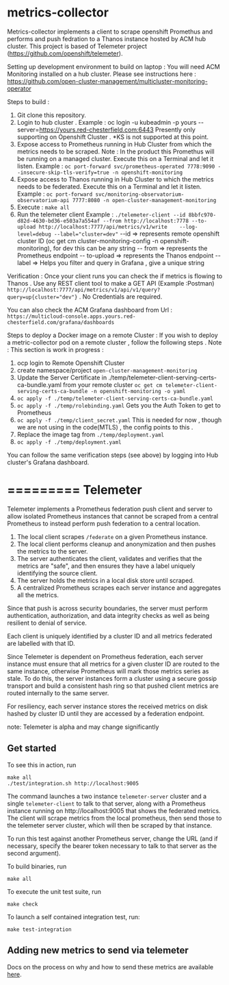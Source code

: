# metrics-collector
Metrics-collector implements a client to scrape openshift Promethus
and performs and push fedration to a Thanos instance hosted by ACM 
hub cluster. This project is based of Telemeter project (https://github.com/openshift/telemeter).

Setting up development environment to build on laptop : 
  You will need  ACM Monitoring installed on a hub cluster. Please 
  see instructions here : https://github.com/open-cluster-management/multicluster-monitoring-operator

  Steps to build : 
  1) Git clone this repository.
  2) Login to hub cluster . Example : oc login  -u kubeadmin -p yours --server=https://yours.red-chesterfield.com:6443
     Presently only supporting on Openshift Cluster . *KS is not supported at this point. 
  3) Expose access to Prometheus running in Hub Cluster from which the metrics needs to be scraped.
     Note : In the product this Promethus will be running on a managed cluster.
     Execute this on a Terminal and let it listen. Example  : `oc port-forward svc/prometheus-operated 7778:9090 --insecure-skip-tls-verify=true -n openshift-monitoring`
  4) Expose access to Thanos running in Hub Cluster to which the metrics needs to be federated. 
     Execute this on a Terminal and let it listen. Example : `oc port-forward svc/monitoring-observatorium-observatorium-api 7777:8080 -n open-cluster-management-monitoring`
  5) Execute : `make all`
  6) Run the telemeter client Example : `./telemeter-client --id 8bbfc970-d82d-4630-bd36-e503a7a554af --from http://localhost:7778 --to-upload http://localhost:7777/api/metrics/v1/write    --log-level=debug --label="cluster=dev"`
     --id => represents remote openshift cluster ID (oc get cm cluster-monitoring-config -n openshift-monitoring), for dev this can be any string 
     -- from => represents the Prometheus endpoint
     -- to-upload => represents the Thanos endpoint
     --label  => Helps you filter and query in Grafana , give a unique string

 Verification :
 Once your client runs you can check the if metrics is flowing to Thanos . Use any REST client tool to make a GET API (Example :Postman) `http://localhost:7777/api/metrics/v1/api/v1/query?query=up{cluster="dev"}` . No Credentials are required.

 You can also check the ACM Grafana dashboard  from Url : `https://multicloud-console.apps.yours.red-chesterfield.com/grafana/dashboards`

 Steps to deploy a Docker image on a remote Cluster : 
  If you wish to deploy a metric-collector pod on a remote cluster , follow the following steps . Note : This section is work in progress :
  1)  ocp login to Remote Openshift Cluster
  2)  create namespace/project `open-cluster-management-monitoring`
  3)  Update the Server Certificate in ./temp/telemeter-client-serving-certs-ca-bundle.yaml from your remote cluster
       `oc get cm telemeter-client-serving-certs-ca-bundle -n openshift-monitoring -o yaml`
  4) `oc apply -f ./temp/telemeter-client-serving-certs-ca-bundle.yaml`
  5) `oc apply -f ./temp/rolebinding.yaml` Gets you the Auth Token to get to Prometheus
  6) `oc apply -f ./temp/client_secret.yaml` This is needed for now  , though we are not using in the code(MTLS) , the config points to this .
  7) Replace the image tag from `./temp/deployment.yaml`
  8) `oc apply -f ./temp/deployment.yaml`

  You can follow the same verification steps (see above) by logging into Hub cluster's Grafana dashboard. 

=========
Telemeter
=========

Telemeter implements a Prometheus federation push client and server
to allow isolated Prometheus instances that cannot be scraped from a
central Prometheus to instead perform push federation to a central
location.

1. The local client scrapes `/federate` on a given Prometheus instance.
2. The local client performs cleanup and anonymization and then pushes the metrics to the server.
3. The server authenticates the client, validates and verifies that the metrics are "safe", and then ensures they have a label uniquely identifying the source client.
4. The server holds the metrics in a local disk store until scraped.
5. A centralized Prometheus scrapes each server instance and aggregates all the metrics.

Since that push is across security boundaries, the server must perform
authentication, authorization, and data integrity checks as well as being
resilient to denial of service.

Each client is uniquely identified by a cluster ID and all metrics
federated are labelled with that ID.

Since Telemeter is dependent on Prometheus federation, each server
instance must ensure that all metrics for a given cluster ID are routed
to the same instance, otherwise Prometheus will mark those metrics
series as stale. To do this, the server instances form a cluster using
a secure gossip transport and build a consistent hash ring so that
pushed client metrics are routed internally to the same server.

For resiliency, each server instance stores the received metrics on disk
hashed by cluster ID until they are accessed by a federation endpoint.

note: Telemeter is alpha and may change significantly

Get started
-----------

To see this in action, run

```
make all
./test/integration.sh http://localhost:9005
```

The command launches a two instance `telemeter-server` cluster and a single
`telemeter-client` to talk to that server, along with a Prometheus
instance running on http://localhost:9005 that shows the federated metrics.
The client will scrape metrics from the local prometheus, then send those
to the telemeter server cluster, which will then be scraped by that instance.

To run this test against another Prometheus server, change the URL (and if necessary,
specify the bearer token necessary to talk to that server as the second argument).

To build binaries, run

```
make all
```

To execute the unit test suite, run

```
make check
```

To launch a self contained integration test, run:

```
make test-integration
```

Adding new metrics to send via telemeter
-----------

Docs on the process on why and how to send these metrics are available [here](https://docs.google.com/document/d/1a6n5iBGM2QaIQRg9Lw4-Npj6QY9--Hpx3XYut-BrUSY/edit?usp=sharing).
